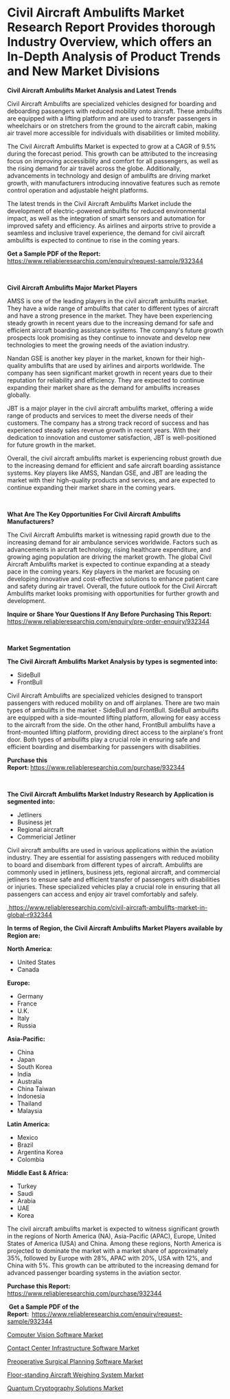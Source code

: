 <p><h1>Civil Aircraft Ambulifts Market Research Report Provides thorough Industry Overview, which offers an In-Depth Analysis of Product Trends and New Market Divisions</h1></p><p><strong>Civil Aircraft Ambulifts Market Analysis and Latest Trends</strong></p>
<p><p>Civil Aircraft Ambulifts are specialized vehicles designed for boarding and deboarding passengers with reduced mobility onto aircraft. These ambulifts are equipped with a lifting platform and are used to transfer passengers in wheelchairs or on stretchers from the ground to the aircraft cabin, making air travel more accessible for individuals with disabilities or limited mobility.</p><p>The Civil Aircraft Ambulifts Market is expected to grow at a CAGR of 9.5% during the forecast period. This growth can be attributed to the increasing focus on improving accessibility and comfort for all passengers, as well as the rising demand for air travel across the globe. Additionally, advancements in technology and design of ambulifts are driving market growth, with manufacturers introducing innovative features such as remote control operation and adjustable height platforms.</p><p>The latest trends in the Civil Aircraft Ambulifts Market include the development of electric-powered ambulifts for reduced environmental impact, as well as the integration of smart sensors and automation for improved safety and efficiency. As airlines and airports strive to provide a seamless and inclusive travel experience, the demand for civil aircraft ambulifts is expected to continue to rise in the coming years.</p></p>
<p><strong>Get a Sample PDF of the Report:&nbsp;</strong> <a href="https://www.reliableresearchiq.com/enquiry/request-sample/932344">https://www.reliableresearchiq.com/enquiry/request-sample/932344</a></p>
<p>&nbsp;</p>
<p><strong>Civil Aircraft Ambulifts Major Market Players</strong></p>
<p><p>AMSS is one of the leading players in the civil aircraft ambulifts market. They have a wide range of ambulifts that cater to different types of aircraft and have a strong presence in the market. They have been experiencing steady growth in recent years due to the increasing demand for safe and efficient aircraft boarding assistance systems. The company's future growth prospects look promising as they continue to innovate and develop new technologies to meet the growing needs of the aviation industry.</p><p>Nandan GSE is another key player in the market, known for their high-quality ambulifts that are used by airlines and airports worldwide. The company has seen significant market growth in recent years due to their reputation for reliability and efficiency. They are expected to continue expanding their market share as the demand for ambulifts increases globally.</p><p>JBT is a major player in the civil aircraft ambulifts market, offering a wide range of products and services to meet the diverse needs of their customers. The company has a strong track record of success and has experienced steady sales revenue growth in recent years. With their dedication to innovation and customer satisfaction, JBT is well-positioned for future growth in the market.</p><p>Overall, the civil aircraft ambulifts market is experiencing robust growth due to the increasing demand for efficient and safe aircraft boarding assistance systems. Key players like AMSS, Nandan GSE, and JBT are leading the market with their high-quality products and services, and are expected to continue expanding their market share in the coming years.</p></p>
<p>&nbsp;</p>
<p><strong>What Are The Key Opportunities For Civil Aircraft Ambulifts Manufacturers?</strong></p>
<p><p>The Civil Aircraft Ambulifts market is witnessing rapid growth due to the increasing demand for air ambulance services worldwide. Factors such as advancements in aircraft technology, rising healthcare expenditure, and growing aging population are driving the market growth. The global Civil Aircraft Ambulifts market is expected to continue expanding at a steady pace in the coming years. Key players in the market are focusing on developing innovative and cost-effective solutions to enhance patient care and safety during air travel. Overall, the future outlook for the Civil Aircraft Ambulifts market looks promising with opportunities for further growth and development.</p></p>
<p><strong>Inquire or Share Your Questions If Any Before Purchasing This Report:</strong> <a href="https://www.reliableresearchiq.com/enquiry/pre-order-enquiry/932344">https://www.reliableresearchiq.com/enquiry/pre-order-enquiry/932344</a></p>
<p>&nbsp;</p>
<p><strong>Market Segmentation</strong></p>
<p><strong>The Civil Aircraft Ambulifts Market Analysis by types is segmented into:</strong></p>
<p><ul><li>SideBull</li><li>FrontBull</li></ul></p>
<p><p>Civil Aircraft Ambulifts are specialized vehicles designed to transport passengers with reduced mobility on and off airplanes. There are two main types of ambulifts in the market - SideBull and FrontBull. SideBull ambulifts are equipped with a side-mounted lifting platform, allowing for easy access to the aircraft from the side. On the other hand, FrontBull ambulifts have a front-mounted lifting platform, providing direct access to the airplane's front door. Both types of ambulifts play a crucial role in ensuring safe and efficient boarding and disembarking for passengers with disabilities.</p></p>
<p><strong>Purchase this Report:&nbsp;</strong><a href="https://www.reliableresearchiq.com/purchase/932344">https://www.reliableresearchiq.com/purchase/932344</a></p>
<p>&nbsp;</p>
<p><strong>The Civil Aircraft Ambulifts Market Industry Research by Application is segmented into:</strong></p>
<p><ul><li>Jetliners</li><li>Business jet</li><li>Regional aircraft</li><li>Commericial Jetliner</li></ul></p>
<p><p>Civil aircraft ambulifts are used in various applications within the aviation industry. They are essential for assisting passengers with reduced mobility to board and disembark from different types of aircraft. Ambulifts are commonly used in jetliners, business jets, regional aircraft, and commercial jetliners to ensure safe and efficient transfer of passengers with disabilities or injuries. These specialized vehicles play a crucial role in ensuring that all passengers can access and enjoy air travel comfortably and safely.</p></p>
<p><a href="https://www.reliableresearchiq.com/civil-aircraft-ambulifts-market-in-global-r932344">&nbsp;https://www.reliableresearchiq.com/civil-aircraft-ambulifts-market-in-global-r932344</a></p>
<p><strong>In terms of Region, the Civil Aircraft Ambulifts Market Players available by Region are:</strong></p>
<p>
    <p> <strong> North America: </strong>
        <ul>
            <li>United States</li>
            <li>Canada</li>
        </ul>
        </p> 
    <p> <strong> Europe: </strong>
        <ul>
            <li>Germany</li>
            <li>France</li>
            <li>U.K.</li>
            <li>Italy</li>
            <li>Russia</li>
        </ul>
        </p> 
    <p> <strong> Asia-Pacific: </strong>
        <ul>
            <li>China</li>
            <li>Japan</li>
            <li>South Korea</li>
            <li>India</li>
            <li>Australia</li>
            <li>China Taiwan</li>
            <li>Indonesia</li>
            <li>Thailand</li>
            <li>Malaysia</li>
        </ul>
        </p> 
    <p> <strong> Latin America: </strong>
        <ul>
            <li>Mexico</li>
            <li>Brazil</li>
            <li>Argentina Korea</li>
            <li>Colombia</li>
        </ul>
        </p> 
    <p> <strong> Middle East & Africa: </strong>
        <ul>
            <li>Turkey</li>
            <li>Saudi</li>
            <li>Arabia</li>
            <li>UAE</li>
            <li>Korea</li>
        </ul>
    </p>
    </p>
<p><p>The civil aircraft ambulifts market is expected to witness significant growth in the regions of North America (NA), Asia-Pacific (APAC), Europe, United States of America (USA) and China. Among these regions, North America is projected to dominate the market with a market share of approximately 35%, followed by Europe with 28%, APAC with 20%, USA with 12%, and China with 5%. This growth can be attributed to the increasing demand for advanced passenger boarding systems in the aviation sector.</p></p>
<p><strong>Purchase this Report: </strong><a href="https://www.reliableresearchiq.com/purchase/932344">https://www.reliableresearchiq.com/purchase/932344</a></p>
<p>&nbsp;<strong>Get a Sample PDF of the Report:&nbsp;&nbsp;</strong><a href="https://www.reliableresearchiq.com/enquiry/request-sample/932344">https://www.reliableresearchiq.com/enquiry/request-sample/932344</a></p>
<p><strong></strong></p>
<p><p><a href="https://medium.com/@clairhane1992/computer-vision-software-industry-sector-market-dynamics-and-future-scenarios-2024-2031-96dbc5d4cadf">Computer Vision Software Market</a></p><p><a href="https://medium.com/@amyjacobi/contact-center-infrastructure-software-market-a-global-and-regional-analysis-focus-on-end-user-7d3d783c662a">Contact Center Infrastructure Software Market</a></p><p><a href="https://medium.com/@hernandezdorothy026/preoperative-surgical-planning-software-market-trends-focusing-on-preoperative-surgical-planning-cd9241b399f8">Preoperative Surgical Planning Software Market</a></p><p><a href="https://github.com/dlwlxxqs71/Market-Research-Report-List-1/blob/main/floor-standing-aircraft-weighing-system-market.md">Floor-standing Aircraft Weighing System Market</a></p><p><a href="https://medium.com/@othaleffler24/quantum-cryptography-solutions-market-trends-a-detailed-study-of-its-market-segmentation-and-8ebeca7ed926">Quantum Cryptography Solutions Market</a></p></p>